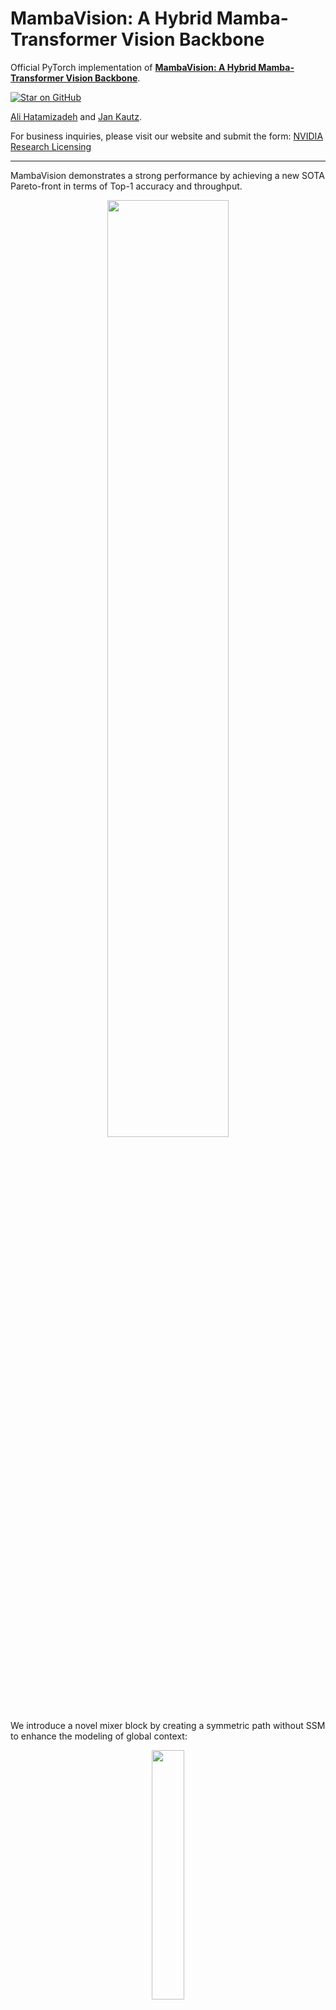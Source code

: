 # MambaVision: A Hybrid Mamba-Transformer Vision Backbone

Official PyTorch implementation of [**MambaVision: A Hybrid Mamba-Transformer Vision Backbone**](https://arxiv.org/abs/2407.08083).


[![Star on GitHub](https://img.shields.io/github/stars/NVlabs/MambaVision.svg?style=social)](https://github.com/NVlabs/MambaVision/stargazers)

[Ali Hatamizadeh](https://research.nvidia.com/person/ali-hatamizadeh) and
[Jan Kautz](https://jankautz.com/). 

For business inquiries, please visit our website and submit the form: [NVIDIA Research Licensing](https://www.nvidia.com/en-us/research/inquiries/)

--- 

MambaVision demonstrates a strong performance by achieving a new SOTA Pareto-front in
terms of Top-1 accuracy and throughput. 

<p align="center">
<img src="https://github.com/NVlabs/MambaVision/assets/26806394/79dcf841-3966-4b77-883d-76cd5e1d4320" width=62% height=62% 
class="center">
</p>

We introduce a novel mixer block by creating a symmetric path without SSM to enhance the modeling of global context: 


<p align="center">
<img src="https://github.com/NVlabs/MambaVision/assets/26806394/295c0984-071e-4c84-b2c8-9059e2794182" width=32% height=32% 
class="center">
</p>



MambaVision has a hierarchical architecture that employs both self-attention and mixer blocks:

![teaser](./mambavision/assets/arch.png)


## 💥 News 💥

- **[03.25.2025]** MambaVision is the first Mamba-based image backbone at scale ! repository updated for 21k models. 

- **[03.24.2025]** [MambaVision-L3-512-21K](https://huggingface.co/nvidia/MambaVision-L3-512-21K) achieves a **Top-1 accuracy of 88.1** % 

- **[03.24.2025]** New ImageNet-21K models have been added to [MambaVision Hugging Face collection](https://huggingface.co/collections/nvidia/mambavision-66943871a6b36c9e78b327d3) 

- **[02.26.2025]** MambaVision has been accepted to CVPR 2025 ! 

- **[07.24.2024]** MambaVision [Hugging Face](https://huggingface.co/collections/nvidia/mambavision-66943871a6b36c9e78b327d3) models are released ! 

- **[07.14.2024]** We added support for processing any resolution images.

- **[07.12.2024]** [Paper](https://arxiv.org/abs/2407.08083) is now available on arXiv !

- **[07.11.2024]** [Mambavision pip package](https://pypi.org/project/mambavision/) is released !

- **[07.10.2024]** We have released the code and model checkpoints for Mambavision !

## Quick Start


### Hugging Face (Classification + Feature extraction)

Pretrained MambaVision models can be simply used via [Hugging Face](https://huggingface.co/collections/nvidia/mambavision-66943871a6b36c9e78b327d3) library with **a few lines of code**. First install the requirements: 

```bash
pip install mambavision
```

The model can be simply imported:


```python
>>> from transformers import AutoModelForImageClassification

>>> model = AutoModelForImageClassification.from_pretrained("nvidia/MambaVision-T-1K", trust_remote_code=True)
```

We demonstrate an end-to-end image classification example in the following.

Given the following image from [COCO dataset](https://cocodataset.org/#home)  val set as an input:


<p align="center">
<img src="https://cdn-uploads.huggingface.co/production/uploads/64414b62603214724ebd2636/4duSnqLf4lrNiAHczSmAN.jpeg" width=70% height=70% 
class="center">
</p>


The following snippet can be used:

```python
from transformers import AutoModelForImageClassification
from PIL import Image
from timm.data.transforms_factory import create_transform
import requests

model = AutoModelForImageClassification.from_pretrained("nvidia/MambaVision-T-1K", trust_remote_code=True)

# eval mode for inference
model.cuda().eval()

# prepare image for the model
url = 'http://images.cocodataset.org/val2017/000000020247.jpg'
image = Image.open(requests.get(url, stream=True).raw)
input_resolution = (3, 224, 224)  # MambaVision supports any input resolutions

transform = create_transform(input_size=input_resolution,
                             is_training=False,
                             mean=model.config.mean,
                             std=model.config.std,
                             crop_mode=model.config.crop_mode,
                             crop_pct=model.config.crop_pct)

inputs = transform(image).unsqueeze(0).cuda()
# model inference
outputs = model(inputs)
logits = outputs['logits'] 
predicted_class_idx = logits.argmax(-1).item()
print("Predicted class:", model.config.id2label[predicted_class_idx])
```

The predicted label is brown bear, bruin, Ursus arctos.


You can also use Hugging Face MambaVision models for feature extraction. The model provides the outputs of each stage of model (hierarchical multi-scale features in 4 stages) as well as the final averaged-pool features that are flattened. The former is used for downstream tasks such as classification and detection. 

The following snippet can be used for feature extraction:

```Python
from transformers import AutoModel
from PIL import Image
from timm.data.transforms_factory import create_transform
import requests

model = AutoModel.from_pretrained("nvidia/MambaVision-T-1K", trust_remote_code=True)

# eval mode for inference
model.cuda().eval()

# prepare image for the model
url = 'http://images.cocodataset.org/val2017/000000020247.jpg'
image = Image.open(requests.get(url, stream=True).raw)
input_resolution = (3, 224, 224)  # MambaVision supports any input resolutions

transform = create_transform(input_size=input_resolution,
                             is_training=False,
                             mean=model.config.mean,
                             std=model.config.std,
                             crop_mode=model.config.crop_mode,
                             crop_pct=model.config.crop_pct)
inputs = transform(image).unsqueeze(0).cuda()
# model inference
out_avg_pool, features = model(inputs)
print("Size of the averaged pool features:", out_avg_pool.size())  # torch.Size([1, 640])
print("Number of stages in extracted features:", len(features)) # 4 stages
print("Size of extracted features in stage 1:", features[0].size()) # torch.Size([1, 80, 56, 56])
print("Size of extracted features in stage 4:", features[3].size()) # torch.Size([1, 640, 7, 7])
```

Currently, we offer [MambaVision-T-1K](https://huggingface.co/nvidia/MambaVision-T-1K), [MambaVision-T2-1K](https://huggingface.co/nvidia/MambaVision-T2-1K), [MambaVision-S-1K](https://huggingface.co/nvidia/MambaVision-S-1K), [MambaVision-B-1K](https://huggingface.co/nvidia/MambaVision-B-1K), [MambaVision-L-1K](https://huggingface.co/nvidia/MambaVision-L-1K) and [MambaVision-L2-1K](https://huggingface.co/nvidia/MambaVision-L2-1K) on Hugging Face. All models can also be viewed [here](https://huggingface.co/collections/nvidia/mambavision-66943871a6b36c9e78b327d3).

### Classification (pip package)

We can also import pre-trained MambaVision models from the pip package with **a few lines of code**:

```bash
pip install mambavision
```

A pretrained MambaVision model with default hyper-parameters can be created as in:

```python
>>> from mambavision import create_model

# Define mamba_vision_T model

>>> model = create_model('mamba_vision_T', pretrained=True, model_path="/tmp/mambavision_tiny_1k.pth.tar")
```

Available list of pretrained models include `mamba_vision_T`, `mamba_vision_T2`, `mamba_vision_S`, `mamba_vision_B`, `mamba_vision_L` and `mamba_vision_L2`.  

We can also simply test the model by passing a dummy image with **any resolution**. The output is the logits:

```python
>>> import torch

>>> image = torch.rand(1, 3, 512, 224).cuda() # place image on cuda
>>> model = model.cuda() # place model on cuda
>>> output = model(image) # output logit size is [1, 1000]
```

Using the pretrained models from our pip package, you can simply run validation:

```
python validate_pip_model.py --model mamba_vision_T --data_dir=$DATA_PATH --batch-size $BS 
``` 

## Results + Pretrained Models

### ImageNet-21K

<table>
  <tr>
    <th>Name</th>
    <th>Acc@1(%)</th>
    <th>Acc@5(%)</th>
    <th>#Params(M)</th>
    <th>FLOPs(G)</th>
    <th>Resolution</th>
    <th>HF</th>
    <th>Download</th>
  </tr>

<tr>
    <td>MambaVision-B-21K</td>
    <td>84.9</td>
    <td>97.5</td>
    <td>97.7</td>
    <td>15.0</td>
    <td>224x224</td>
    <td><a href="https://huggingface.co/nvidia/MambaVision-B-21K">link</a></td>
    <td><a href="https://huggingface.co/nvidia/MambaVision-B-21K/resolve/main/mambavision_base_21k.pth.tar">model</a></td>
</tr>

<tr>
    <td>MambaVision-L-21K</td>
    <td>86.1</td>
    <td>97.9</td>
    <td>227.9</td>
    <td>34.9</td>
    <td>224x224</td>
    <td><a href="https://huggingface.co/nvidia/MambaVision-L-21K">link</a></td>
    <td><a href="https://huggingface.co/nvidia/MambaVision-L-21K/resolve/main/mambavision_large_21k.pth.tar">model</a></td>
</tr>

<tr>
    <td>MambaVision-L2-512-21K</td>
    <td>87.3</td>
    <td>98.4</td>
    <td>241.5</td>
    <td>196.3</td>
    <td>512x512</td>
    <td><a href="https://huggingface.co/nvidia/MambaVision-L2-512-21K">link</a></td>
    <td><a href="https://huggingface.co/nvidia/MambaVision-L2-512-21K/resolve/main/mambavision_L2_21k_240m_512.pth.tar">model</a></td>
</tr>

<tr>
    <td>MambaVision-L3-256-21K</td>
    <td>87.3</td>
    <td>98.3</td>
    <td>739.6</td>
    <td>122.3</td>
    <td>256x256</td>
    <td><a href="https://huggingface.co/nvidia/MambaVision-L3-256-21K">link</a></td>
    <td><a href="https://huggingface.co/nvidia/MambaVision-L3-256-21K/resolve/main/mambavision_L3_21k_740m_256.pth.tar">model</a></td>
</tr>

<tr>
    <td>MambaVision-L3-512-21K</td>
    <td>88.1</td>
    <td>98.6</td>
    <td>739.6</td>
    <td>489.1</td>
    <td>512x512</td>
    <td><a href="https://huggingface.co/nvidia/MambaVision-L3-512-21K">link</a></td>
    <td><a href="https://huggingface.co/nvidia/MambaVision-L3-512-21K/resolve/main/mambavision_L3_21k_740m_512.pth.tar">model</a></td>
</tr>

</table>


### ImageNet-1K

<table>
  <tr>
    <th>Name</th>
    <th>Acc@1(%)</th>
    <th>Acc@5(%)</th>
    <th>Throughput(Img/Sec)</th>
    <th>Resolution</th>
    <th>#Params(M)</th>
    <th>FLOPs(G)</th>
    <th>HF</th>
    <th>Download</th>
  </tr>

<tr>
    <td>MambaVision-T</td>
    <td>82.3</td>
    <td>96.2</td>
    <td>6298</td>
    <td>224x224</td>
    <td>31.8</td>
    <td>4.4</td>
    <td><a href="https://huggingface.co/nvidia/MambaVision-T-1K">link</a></td>
    <td><a href="https://huggingface.co/nvidia/MambaVision-T-1K/resolve/main/mambavision_tiny_1k.pth.tar">model</a></td>
</tr>

<tr>
    <td>MambaVision-T2</td>
    <td>82.7</td>
    <td>96.3</td>
    <td>5990</td>
    <td>224x224</td>
    <td>35.1</td>
    <td>5.1</td>
    <td><a href="https://huggingface.co/nvidia/MambaVision-T2-1K">link</a></td>
    <td><a href="https://huggingface.co/nvidia/MambaVision-T2-1K/resolve/main/mambavision_tiny2_1k.pth.tar">model</a></td>
</tr>

<tr>
    <td>MambaVision-S</td>
    <td>83.3</td>
    <td>96.5</td>
    <td>4700</td>
    <td>224x224</td>
    <td>50.1</td>
    <td>7.5</td>
    <td><a href="https://huggingface.co/nvidia/MambaVision-S-1K">link</a></td>
    <td><a href="https://huggingface.co/nvidia/MambaVision-S-1K/resolve/main/mambavision_small_1k.pth.tar">model</a></td>
</tr>

<tr>
    <td>MambaVision-B</td>
    <td>84.2</td>
    <td>96.9</td>
    <td>3670</td>
    <td>224x224</td>
    <td>97.7</td>
    <td>15.0</td>
    <td><a href="https://huggingface.co/nvidia/MambaVision-B-1K">link</a></td>
    <td><a href="https://huggingface.co/nvidia/MambaVision-B-1K/resolve/main/mambavision_base_1k.pth.tar">model</a></td>
</tr>

<tr>
    <td>MambaVision-L</td>
    <td>85.0</td>
    <td>97.1</td>
    <td>2190</td>
    <td>224x224</td>
    <td>227.9</td>
    <td>34.9</td>
    <td><a href="https://huggingface.co/nvidia/MambaVision-L-1K">link</a></td>
    <td><a href="https://huggingface.co/nvidia/MambaVision-L-1K/resolve/main/mambavision_large_1k.pth.tar">model</a></td>
</tr>

<tr>
    <td>MambaVision-L2</td>
    <td>85.3</td>
    <td>97.2</td>
    <td>1021</td>
    <td>224x224</td>
    <td>241.5</td>
    <td>37.5</td>
    <td><a href="https://huggingface.co/nvidia/MambaVision-L2-1K">link</a></td>
    <td><a href="https://huggingface.co/nvidia/MambaVision-L2-1K/resolve/main/mambavision_large2_1k.pth.tar">model</a></td>
</tr>

</table>

## Installation

We provide a [docker file](./Dockerfile). In addition, assuming that a recent [PyTorch](https://pytorch.org/get-started/locally/) package is installed, the dependencies can be installed by running:

```bash
pip install -r requirements.txt
```

## Evaluation

The MambaVision models can be evaluated on ImageNet-1K validation set using the following: 

```
python validate.py \
--model <model-name>
--checkpoint <checkpoint-path>
--data_dir <imagenet-path>
--batch-size <batch-size-per-gpu
``` 

Here `--model` is the MambaVision variant (e.g. `mambavision_tiny_1k`), `--checkpoint` is the path to pretrained model weights, `--data_dir` is the path to ImageNet-1K validation set and `--batch-size` is the number of batch size. We also provide a sample script [here](./mambavision/validate.sh). 

## FAQ

1. Does MambaVision support processing images with any input resolutions ? 

Yes ! you can pass images with any arbitrary resolutions without the need to change the model.


2. Can I apply MambaVision for downstream tasks like detection, segmentation ? 

Yes ! we are working to have it released very soon. But employing MambaVision backbones for these tasks is very similar to other models in `mmseg` or `mmdet` packages. In addition, MambaVision [Hugging Face](https://huggingface.co/collections/nvidia/mambavision-66943871a6b36c9e78b327d3) models provide feature extraction capablity which can be used for downstream tasks. Please see the above example. 


3. I am interested in re-implementing MambaVision in my own repository. Can we use the pretrained weights ? 

Yes ! the pretrained weights are released under [CC-BY-NC-SA-4.0](https://creativecommons.org/licenses/by-nc-sa/4.0/). Please submit an issue in this repo and we will add your repository to the README of our codebase and properly acknowledge your efforts. 


## Citation

If you find MambaVision to be useful for your work, please consider citing our paper: 

```
@article{hatamizadeh2024mambavision,
  title={MambaVision: A Hybrid Mamba-Transformer Vision Backbone},
  author={Hatamizadeh, Ali and Kautz, Jan},
  journal={arXiv preprint arXiv:2407.08083},
  year={2024}
}
```

## Star History

[![Stargazers repo roster for @NVlabs/MambaVision](https://bytecrank.com/nastyox/reporoster/php/stargazersSVG.php?user=NVlabs&repo=MambaVision)](https://github.com/NVlabs/MambaVision/stargazers)


[![Star History Chart](https://api.star-history.com/svg?repos=NVlabs/MambaVision&type=Date)](https://star-history.com/#NVlabs/MambaVision&Date)


## Licenses

Copyright © 2025, NVIDIA Corporation. All rights reserved.

This work is made available under the NVIDIA Source Code License-NC. Click [here](LICENSE) to view a copy of this license.

The pre-trained models are shared under [CC-BY-NC-SA-4.0](https://creativecommons.org/licenses/by-nc-sa/4.0/). If you remix, transform, or build upon the material, you must distribute your contributions under the same license as the original.

For license information regarding the timm repository, please refer to its [repository](https://github.com/rwightman/pytorch-image-models).

For license information regarding the ImageNet dataset, please see the [ImageNet official website](https://www.image-net.org/). 

## Acknowledgement
This repository is built on top of the [timm](https://github.com/huggingface/pytorch-image-models) repository. We thank [Ross Wrightman](https://rwightman.com/) for creating and maintaining this high-quality library.  
